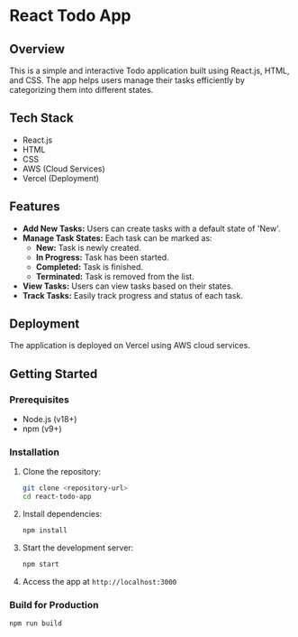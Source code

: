 # React Todo App

## Overview
This is a simple and interactive Todo application built using React.js, HTML, and CSS. The app helps users manage their tasks efficiently by categorizing them into different states.

## Tech Stack
- React.js
- HTML
- CSS
- AWS (Cloud Services)
- Vercel (Deployment)

## Features
- **Add New Tasks:** Users can create tasks with a default state of 'New'.
- **Manage Task States:** Each task can be marked as:
  - **New:** Task is newly created.
  - **In Progress:** Task has been started.
  - **Completed:** Task is finished.
  - **Terminated:** Task is removed from the list.
- **View Tasks:** Users can view tasks based on their states.
- **Track Tasks:** Easily track progress and status of each task.

## Deployment
The application is deployed on Vercel using AWS cloud services.

## Getting Started
### Prerequisites
- Node.js (v18+)
- npm (v9+)

### Installation
1. Clone the repository:
   ```bash
   git clone <repository-url>
   cd react-todo-app
   ```
2. Install dependencies:
   ```bash
   npm install
   ```
3. Start the development server:
   ```bash
   npm start
   ```
4. Access the app at `http://localhost:3000`

### Build for Production
```bash
npm run build
```
